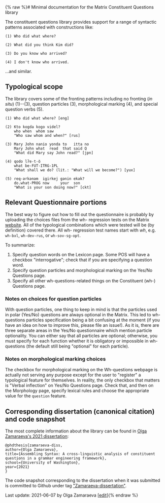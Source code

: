 {% raw %}# Minimal documentation for the Matrix Constituent Questions library

The constituent questions library provides support for a range of syntactic patterns associated with constructions like:

```
(1) Who did what where?

(2) What did you think Kim did?

(3) Do you know who arrived?

(4) I don't know who arrived.
```

...and similar.

## Typological scope

The library covers some of the fronting patterns including no fronting (*in situ*) (1)--(3), question particles (3), morphological marking (4),  and special question verbs (5).

```
(1) Who did what where? [eng]

(2) Kto kogda kogo videl?
    who when  whom saw
    "Who saw whom and when?" [rus]

(3) Mary John nanio yonda to   itta no
    Mary John what  read  that said Q
    "What did Mary say John read?" [jpn]

(4) qodo lʔe-t-о̄
    what be-FUT-ITRG-1PL
    "What shall we do? (lit.: "What will we become?") [yux]

(5) req-ərkənəm  igirkej gənin ekək?
    do.what-PROG now     your  son
    "What is your son doing now?" [ckt]     
```

## Relevant Questionnaire portions

The best way to figure out how to fill out the questionnaire is probably by uploading the choices files from the wh- regression tests on the Matrix [website](https://matrix.ling.washington.edu/customize/matrix.cgi). All of the typological combinations which were tested will be (by definition) covered there. All wh- regression test names start with *wh*, e.g. `wh-bxl`, `wh-dev-rus`, or `wh-sov-sg-opt`.

To summarize:

1. Specify question words on the Lexicon page. Some POS will have a checkbox "interrogative"; check that if you are specifying a question word.
2. Specify question particles and morphological marking on the Yes/No Questions page. 
3. Specify all other wh-questions-related things on the Constituent (wh-) Questions page.

### Notes on choices for question particles

With question particles, one thing to keep in mind is that the particles used in polar (Yes/No) questions are always optional in the Matrix. This led to wh-questions particles specification being a bit confusing at the moment (if you have an idea on how to improve this, please file an issue!). As it is, there are three separate areas in the Yes/No questionnaire which mention particle optionality. You can either say that all particles are optional; otherwise, you must specify for each function whether it is obligatory or impossible in wh-questions (the default still being "optional" for each particle).

### Notes on morphological marking choices
The checkbox for morphological marking on the Wh-questions webpage is actually not serving any purpose except for the user to "register" a typological feature for themselves. In reality, the only checkbox that matters is "Verbal inflection" on Yes/No Questions page. Check that, and then on the Morphology page, specify lexical rules and choose the appropriate value for the `question` feature.

## Corresponding dissertation (canonical citation) and code snapshot

The most complete information about the library can be found in [Olga Zamaraeva's 2021 dissertation](https://olzama.github.io/OZ-diss.pdf):

```
@phdthesis{zamaraeva-diss,
author={Olga Zamaraeva},
title={Assembling Syntax: A cross-linguistic analysis of constituent questions in a grammar engineering framework},
school={University of Washington},
year={2021}
}
```

The code snapshot corresponding to the dissertation when it was submitted is committed to Github under tag ["Zamaraeva-dissertation"](https://github.com/delph-in/matrix/releases/tag/Zamaraeva-dissertation).

Last update: 2021-06-07 by Olga Zamaraeva [[edit](https://github.com/delph-in/docs/wiki/MatrixDoc_WhQuestions/_edit)]{% endraw %}